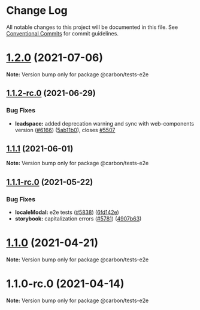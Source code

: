 # Change Log

All notable changes to this project will be documented in this file.
See [Conventional Commits](https://conventionalcommits.org) for commit guidelines.

# [1.2.0](https://github.com/carbon-design-system/carbon-for-ibm-dotcom/compare/@carbon/tests-e2e@1.1.2-rc.0...@carbon/tests-e2e@1.2.0) (2021-07-06)

**Note:** Version bump only for package @carbon/tests-e2e





## [1.1.2-rc.0](https://github.com/carbon-design-system/carbon-for-ibm-dotcom/compare/@carbon/tests-e2e@1.1.1...@carbon/tests-e2e@1.1.2-rc.0) (2021-06-29)


### Bug Fixes

* **leadspace:** added deprecation warning and sync with web-components version ([#6166](https://github.com/carbon-design-system/carbon-for-ibm-dotcom/issues/6166)) ([5ab11b0](https://github.com/carbon-design-system/carbon-for-ibm-dotcom/commit/5ab11b0)), closes [#5507](https://github.com/carbon-design-system/carbon-for-ibm-dotcom/issues/5507)





## [1.1.1](https://github.com/carbon-design-system/carbon-for-ibm-dotcom/compare/@carbon/tests-e2e@1.1.1-rc.0...@carbon/tests-e2e@1.1.1) (2021-06-01)

**Note:** Version bump only for package @carbon/tests-e2e





## [1.1.1-rc.0](https://github.com/carbon-design-system/carbon-for-ibm-dotcom/compare/@carbon/tests-e2e@1.1.0...@carbon/tests-e2e@1.1.1-rc.0) (2021-05-22)


### Bug Fixes

* **localeModal:** e2e tests ([#5838](https://github.com/carbon-design-system/carbon-for-ibm-dotcom/issues/5838)) ([6fd142e](https://github.com/carbon-design-system/carbon-for-ibm-dotcom/commit/6fd142e))
* **storybook:** capitalization errors ([#5781](https://github.com/carbon-design-system/carbon-for-ibm-dotcom/issues/5781)) ([4907b63](https://github.com/carbon-design-system/carbon-for-ibm-dotcom/commit/4907b63))





# [1.1.0](https://github.com/carbon-design-system/carbon-for-ibm-dotcom/compare/@carbon/tests-e2e@1.1.0-rc.0...@carbon/tests-e2e@1.1.0) (2021-04-21)

**Note:** Version bump only for package @carbon/tests-e2e





# 1.1.0-rc.0 (2021-04-14)

**Note:** Version bump only for package @carbon/tests-e2e
